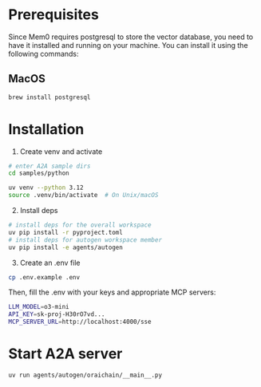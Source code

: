 # Prerequisites

Since Mem0 requires postgresql to store the vector database, you need to have it installed and running on your machine. You can install it using the following commands:

## MacOS
```bash
brew install postgresql
```

# Installation

1. Create venv and activate

```bash
# enter A2A sample dirs
cd samples/python

uv venv --python 3.12
source .venv/bin/activate  # On Unix/macOS
```

2. Install deps

```bash
# install deps for the overall workspace
uv pip install -r pyproject.toml
# install deps for autogen workspace member
uv pip install -e agents/autogen
```

3. Create an .env file

```bash
cp .env.example .env
```

Then, fill the .env with your keys and appropriate MCP servers:

```bash
LLM_MODEL=o3-mini
API_KEY=sk-proj-H30rO7vd...
MCP_SERVER_URL=http://localhost:4000/sse
```

# Start A2A server

```bash
uv run agents/autogen/oraichain/__main__.py
```
